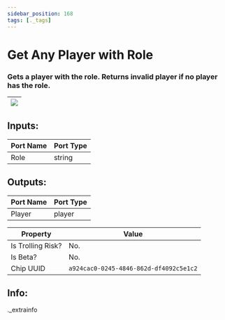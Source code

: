 ```yaml
---
sidebar_position: 168
tags: [._tags]
---
```


# Get Any Player with Role


### Gets a player with the role. Returns invalid player if no player has the role.

| ![](https://images-ext-2.discordapp.net/external/MPmIaQzlEPmgGWlgi-WxBBXt0Bjv_zWPkg1y1f_sy3s/https/www.recroomcircuits.com/image/circuit/absolute-value?width=206&height=108) |
|-----|

## Inputs:
| Port Name | Port Type |
|-----------|-----------|
| Role | string |

## Outputs:
| Port Name | Port Type |
|-----------|-----------|
| Player | player | 

| Property  | Value |
|-------------------|-----------|
| Is Trolling Risk? | No. |
| Is Beta? | No. |
| Chip UUID | `a924cac0-0245-4846-862d-df4092c5e1c2` |

## Info:
._extrainfo
